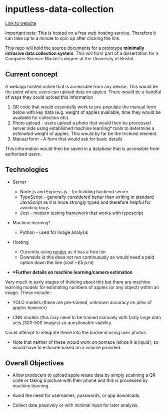 # inputless-data-collection

[Link to website](https://agriscanner.onrender.com/)

Important note: This is hosted on a free web hosting service. Therefore it can take up to a minute to spin up after clicking the link.

This repo will hold the source documents for a prototype **minimally intrusive data collection system**. This will form part of a dissertation for a Computer Science Master's degree at the University of Bristol.
## Current concept

A webapp hosted online that is accessible from any device. This would be the point where users can upload data on apples. There would be a handful of ways they could upload this information 
1) QR code that would essentially work to pre-populate the manual form below with key data (e.g. weight of apples available, time they would be available for collection etc).
2) Photo upload - users upload a photo that would then be processed server side using established machine learning* tools to determine a _estimated_ weight of apples. This would by far be the trickiest element.
3) Manual form - A form that would ask for basic details

This information would then be saved in a database that is accessible from authorised users.

## Technologies
- Server
	- Node.js and Express.js - for building backend server
	- TypeScript - generally considered better than writing in standard JavaScript as it is more strongly typed and therefore helpful for avoiding bugs.
	- Jest - modern testing framework that works with typescript
- Machine learning*
	- Python - used for image analysis
- Hosting
	- Currently using [render](https://render.com/) as it has a free tier
	- Downside is this does not run continuously so would need a paid option down the line (cost ~£5 p.m)

- **\*Further details on machine learning/camera estimation**

Very much in early stages of thinking about this but there are machine learning models for estimating numbers of apples (or any object) within an image. These include:

- YOLO models (these are pre-trained, unknown accuracy on piles of apples however)

- CNN models (this may need to be trained manually with fairly large data sets (300-500 images) so questionable viability.

Could attempt to integrate these into the backend using user photos

- Note that neither of these would work on pomace (since it is liquid), so would have to estimate based on a volume provided.
## Overall Objectives

- Allow producers to upload apple waste data by simply scanning a QR code or taking a picture with their phone and this is processed by machine learning.

- Avoid the need for usernames, passwords, or app downloads.

- Collect data passively or with minimal input for later analysis.